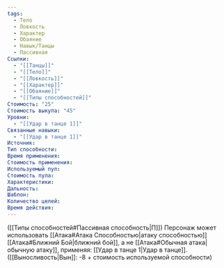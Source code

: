 ```yaml
---
tags:
  - Тело
  - Ловкость
  - Характер
  - Обаяние
  - Навык/Танцы
  - Пассивная
Ссылки:
  - "[[Танцы]]"
  - "[[Тело]]"
  - "[[Ловкость]]"
  - "[[Характер]]"
  - "[[Обаяние]]"
  - "[[Типы способностей]]"
Стоимость: "25"
Стоимость выкупа: "45"
Уровни:
  - "[[Удар в танце 1]]"
Связанные навыки:
  - "[[Удар в танце 1]]"
Источник:
Тип способности:
Время применения:
Стоимость применения:
Используемый пул:
Стоимость пула:
Характеристики:
Дальность:
Шаблон:
Количество целей:
Время действия:
---
```

([[Типы способностей#Пассивная способность|П]]) Персонаж может использовать [[Атака#Атака Способностью|атаку способностью]] [[Атака#Ближний Бой|ближний бой]], а не [[Атака#Обычная атака|обычную атаку]], применяя: [[Удар в танце 1|Удар в танце]].
([[Выносливость|Вын]]: -8 + стоимость используемой способности)